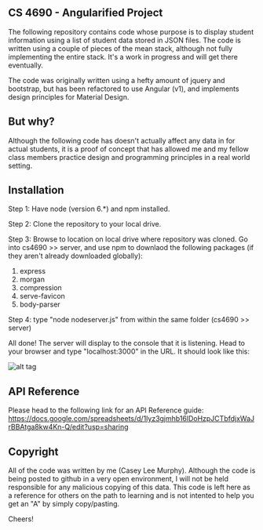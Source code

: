 ## CS 4690 - Angularified Project

The following repository contains code whose purpose is to display student information using a list of student data stored in JSON files. The code is written using a couple of pieces of the mean stack, although not fully implementing the entire stack. It's a work in progress and will get there eventually.

The code was originally written using a hefty amount of jquery and bootstrap, but has been refactored to use Angular (v1), and implements design principles for Material Design.

## But why?

Although the following code has doesn't actually affect any data in for actual students, it is a proof of concept that has allowed me and my fellow class members practice design and programming principles in a real world setting.

## Installation

Step 1: Have node (version 6.*) and npm installed.

Step 2: Clone the repository to your local drive.

Step 3: Browse to location on local drive where repository was cloned. Go into cs4690 >> server, and use npm to downlaod the following packages (if they aren't already downloaded globally):

  1. express
  2. morgan
  3. compression
  4. serve-favicon
  5. body-parser

Step 4: type "node nodeserver.js" from within the same folder (cs4690 >> server)

All done! The server will display to the console that it is listening. Head to your browser and type "localhost:3000" in the URL. It should look like this:

![alt tag](http://url/to/img.png)

## API Reference

Please head to the following link for an API Reference guide:
https://docs.google.com/spreadsheets/d/1lyz3gjmhb16lDoHzpJCTbfdjxWaJrBBAtga8kw4Kn-Q/edit?usp=sharing

## Copyright

All of the code was written by me (Casey Lee Murphy). Although the code is being posted to github in a very open environment, I will not be held responsible for any malicious copying of this data.
This code is left here as a reference for others on the path to learning and is not intented to help you get an "A" by simply copy/pasting.

Cheers!
